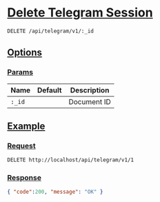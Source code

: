 # [Delete Telegram Session]()

```bash
DELETE /api/telegram/v1/:_id
```

## [Options]()

### [Params]()

Name | Default | Description
--- | --- | ---
`:_id` |  | Document ID

## [Example]()

### [Request]()

```bash
DELETE http://localhost/api/telegram/v1/1
```

### [Response]()

```json
{ "code":200, "message": "OK" }
```
